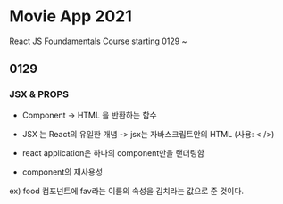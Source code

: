 # Movie App 2021

React JS Foundamentals Course
starting 0129 ~

## 0129
### JSX & PROPS
* Component -> HTML 을 반환하는 함수 
* JSX 는 React의 유일한 개념
-> jsx는 자바스크립트안의 HTML (사용: < />)

* react application은 하나의 component만을 랜더링함
* component의 재사용성 
> 
ex) <Food fav="kimchi" /> food 컴포넌트에 fav라는 이름의 속성을 김치라는 값으로 준 것이다.
